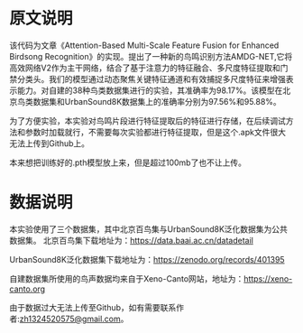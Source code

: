 # 原文说明

该代码为文章《Attention-Based Multi-Scale Feature Fusion for Enhanced Birdsong Recognition》的实现。提出了一种新的鸟鸣识别方法AMDG-NET,它将高效网络V2作为主干网络，结合了基于注意力的特征融合、多尺度特征提取和门禁分类头。我们的模型通过动态聚焦关键特征通道和有效捕捉多尺度特征来增强表示能力。对自建的38种鸟类数据集进行的实验，其准确率为98.17%。该模型在北京鸟类数据集和UrbanSound8K数据集上的准确率分别为97.56%和95.88%。

为了方便实验，本实验对鸟鸣片段进行特征提取后的特征进行存储，在后续调试方法和参数时加载就行，不需要每次实验都进行特征提取，但是这个.apk文件很大无法上传到Github上。

本来想把训练好的.pth模型放上来，但是超过100mb了也不让上传。

# 数据说明
本实验使用了三个数据集，其中北京百鸟集与UrbanSound8K泛化数据集为公共数据集。
北京百鸟集下载地址为：https://data.baai.ac.cn/datadetail

UrbanSound8K泛化数据集下载地址为：https://zenodo.org/records/401395

自建数据集所使用的鸟声数据均来自于Xeno-Canto网站，地址为：https://xeno-canto.org

由于数据过大无法上传至Github，如有需要联系作者:zh1324520575@gmail.com。

